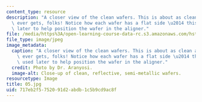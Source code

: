 ```yaml
---
content_type: resource
description: "A closer view of the clean wafers. This is about as clean as anything\
  \ ever gets, folks! Notice how each wafer has a flat side \u2014 this side is used\
  \ later to help position the wafer in the aligner."
file: /media/https%3A/open-learning-course-data-rc.s3.amazonaws.com/hst-410j-projects-in-microscale-engineering-for-the-life-sciences-spring-2007/717eb2f5752091d2abdb1c5b9cd9ac8f_05.jpg
file_type: image/jpeg
image_metadata:
  caption: "A closer view of the clean wafers. This is about as clean as anything\
    \ ever gets, folks! Notice how each wafer has a flat side \u2014 this side is\
    \ used later to help position the wafer in the aligner."
  credit: Photo by Dr. Aranyosi.
  image-alt: Close-up of clean, reflective, semi-metallic wafers.
resourcetype: Image
title: 05.jpg
uid: 717eb2f5-7520-91d2-abdb-1c5b9cd9ac8f
---
```

